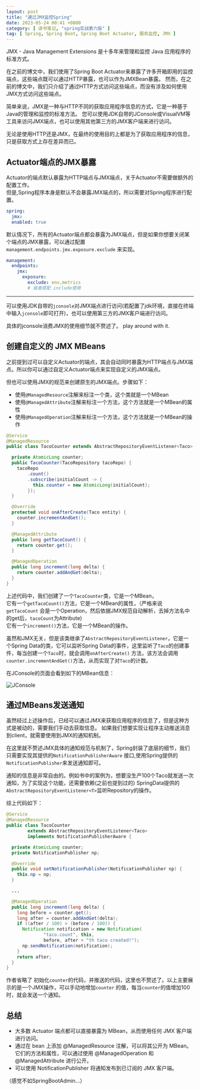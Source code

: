 ```yaml
---
layout: post
title: "通过JMX监控Spring"
date: 2023-05-24 00:41 +0800
category: [ 读书笔记, "spring实战第六版" ]
tag: [ Spring, Spring Boot, Spring Boot Actuator, 服务监控, JMX ]
---
```


JMX - Java Management Extensions 是十多年来管理和监控 Java 应用程序的标准方式。

在之前的博文中，我们使用了Spring Boot Actuator来暴露了许多开箱即用的监控端点，这些端点既可以通过HTTP暴露，也可以作为JMXBean暴露。
然而，在之前的博文中，我们只介绍了通过HTTP方式访问这些端点，而没有涉及如何使用JMX方式访问这些端点。

简单来说，JMX是一种与HTTP不同的获取应用程序信息的方式，它是一种基于Java的管理和监控的标准方法。
您可以使用JDK自带的JConsole或VisualVM等工具来访问JMX端点，也可以使用其他第三方的JMX客户端来进行访问。

无论是使用HTTP还是JMX，在最终的使用目的上都是为了获取应用程序的信息，只是获取方式上存在差异而已。

## Actuator端点的JMX暴露

Actuator的端点默认暴露为HTTP端点与JMX端点，关于Actuator不需要做额外的配置工作。  
但是,Spring程序本身是默认不会暴露JMX端点的，所以需要对Spring程序进行配置。

```yaml
spring:
  jmx:
  enabled: true
 ```

默认情况下，所有的Actuator端点都会暴露为JMX端点，但是如果你想要关闭某个端点的JMX暴露，可以通过配置`management.endpoints.jmx.exposure.exclude`
来实现。

```yaml
management:
  endpoints:
    jmx:
      exposure:
        exclude: env,metrics
        # 或者搭配 include使用
```

--- 

可以使用JDK自带的`jconsole`对JMX端点进行访问(若配置了jdk环境，直接在终端中输入`jconsole`即可打开)，也可以使用第三方的JMX客户端进行访问。

具体的jconsole消费JMX的使用细节就不赘述了。 play around with it.

## 创建自定义的 JMX MBeans

之前提到过可以自定义Actuator的端点，其会自动同时暴露为HTTP端点与JMX端点。所以你可以通过自定义Actuator端点来实现自定义的JMX端点。

但也可以使用JMX的规范来创建原生的JMX端点。步骤如下：

- 使用`@ManagedResource`注解来标注一个类，这个类就是一个MBean
- 使用`@ManagedAttribute`注解来标注一个方法，这个方法就是一个MBean的属性
- 使用`@ManagedOperation`注解来标注一个方法，这个方法就是一个MBean的操作

```java
@Service
@ManagedResource
public class TacoCounter extends AbstractRepositoryEventListener<Taco> {

  private AtomicLong counter;
  public TacoCounter(TacoRepository tacoRepo) {
    tacoRepo
        .count()
        .subscribe(initialCount -> {
          this.counter = new AtomicLong(initialCount);
        });
  }

  @Override
  protected void onAfterCreate(Taco entity) {
    counter.incrementAndGet();
  }

  @ManagedAttribute
  public long getTacoCount() {
    return counter.get();
  }

  @ManagedOperation
  public long increment(long delta) {
    return counter.addAndGet(delta);
  }
}
```

上述代码中，我们创建了一个`TacoCounter`类，它是一个MBean，  
它有一个`getTacoCount()`方法，它是一个MBean的属性，（严格来说 `getTacoCount`
会是一个Operation，然后依据JMX规范自动解析，去掉方法名中的get后，`tacoCount`为Attribute)  
它有一个`increment()`方法，它是一个MBean的操作。

虽然和JMX无关，但是该类继承了`AbstractRepositoryEventListener`，它是一个Spring Data的类，它可以监听Spring
Data的事件，这里监听了`Taco`的创建事件，每当创建一个`Taco`时，就会调用`onAfterCreate()`
方法，该方法会调用`counter.incrementAndGet()`方法，从而实现了对`Taco`的计数。

在JConsole的页面会看到如下的MBean信息：

![JConsole](https://cdn.staticaly.com/gh/TonyMarsh31/image-hosting@master/Blog/读书笔记/Spring实战第六版/JConsole.mi6f87zgq68.webp)

## 通过MBeans发送通知

虽然经过上述操作后，已经可以通过JMX来获取应用程序的信息了，但是这种方式是被动的，需要我们手动去获取信息。
如果我们想要实现让程序主动推送消息到client，就需要使用到JMX的通知机制。

在这里就不赘述JMX具体的通知规范与机制了，Spring封装了底层的细节，我们只需要实现其提供的`NotificationPublisherAware`
接口,使用Spring提供的`NotificationPublisher`来发送通知即可。

通知的信息是非常自由的。例如书中的案例为，想要没生产100个Taco就发送一次通知，为了实现这个功能，还需要依赖(之前也提到过的)
SpringData提供的`AbstractRepositoryEventListener<T>`监听Repository的操作。

综上代码如下：

```java
@Service
@ManagedResource
public class TacoCounter
        extends AbstractRepositoryEventListener<Taco>
        implements NotificationPublisherAware {

  private AtomicLong counter;
  private NotificationPublisher np;

  @Override
  public void setNotificationPublisher(NotificationPublisher np) {
    this.np = np;
  }

  ...

  @ManagedOperation
  public long increment(long delta) {
    long before = counter.get();
    long after = counter.addAndGet(delta);
    if ((after / 100) > (before / 100)) {
      Notification notification = new Notification(
              "taco.count", this,
              before, after + "th taco created!");
      np.sendNotification(notification);
    }
    return after;
  }
}
```

作者省略了 初始化`counter`的代码，并推送的代码，这里也不赘述了。以上主要展示的是一个JMX操作，可以手动地增加`counter`
的值，每当`counter`的值增加100时，就会发送一个通知。

## 总结

* 大多数 Actuator 端点都可以直接暴露为 MBean，从而使用任何 JMX 客户端进行访问。
* 通过在 bean 上添加 @ManagedResource 注解，可以将其公开为 MBean。它们的方法和属性，可以通过使用 @ManagedOperation 和
  @ManagedAttribute 进行公开。
* 可以使用 NotificationPublisher 将通知发布到已订阅的 JMX 客户端。

（感觉不如SpringBootAdmin…）

